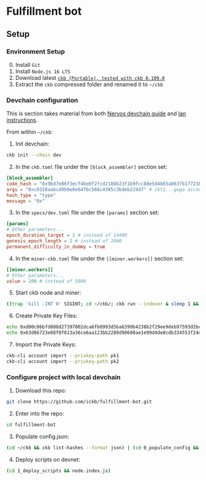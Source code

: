 # Fulfillment bot

## Setup

### Environment Setup

0. Install `Git`
1. Install `Node.js 16 LTS`
2. Download latest [`ckb (Portable), tested with ckb 0.109.0`](https://github.com/nervosnetwork/ckb/releases/latest)
3. Extract the `ckb` compressed folder and renamed it to `~/ckb`

### Devchain configuration

This is section takes material from both [Nervos devchain guide](https://docs.nervos.org/docs/basics/guides/devchain/) and [Ian instructions](https://talk.nervos.org/t/is-there-any-way-to-speed-up-the-blockchain-in-a-way-that-180-epochs-happen-in-a-reasonable-time-frame-in-the-local-devchain/7163).

From within `~/ckb`:

1. Init devchain:

```bash
ckb init --chain dev
```

2. In the `ckb.toml` file under the `[block_assembler]` section set:

```toml
[block_assembler]
code_hash = "0x9bd7e06f3ecf4be0f2fcd2188b23f1b9fcc88e5d4b65a8637b17723bbda3cce8"
args = "0xc8328aabcd9b9e8e64fbc566c4385c3bdeb219d7" # ckt1...gwga account
hash_type = "type"
message = "0x"
```

3. In the `specs/dev.toml` file under the `[params]` section set:

``` toml
[params]
# Other parameters...
epoch_duration_target = 2 # instead of 14400
genesis_epoch_length = 2 # instead of 1000
permanent_difficulty_in_dummy = true
```

4. In the `miner-ckb.toml` file under the `[[miner.workers]]` section set:

``` toml
[[miner.workers]]
# Other parameters...
value = 200 # instead of 5000
```

5. Start ckb node and miner:

```bash
((trap 'kill -INT 0' SIGINT; cd ~/ckb/; ckb run --indexer & sleep 1 && ckb miner))
```

6. Create Private Key Files:

``` bash
echo 0xd00c06bfd800d27397002dca6fb0993d5ba6399b4238b2f29ee9deb97593d2bc > pk1
echo 0x63d86723e08f0f813a36ce6aa123bb2289d90680ae1e99d4de8cdb334553f24d > pk2
```

7. Import the Private Keys:

``` bash
ckb-cli account import --privkey-path pk1
ckb-cli account import --privkey-path pk2
```

### Configure project with local devchain

1. Download this repo:  

```bash
git clone https://github.com/ickb/fulfillment-bot.git
```

2. Enter into the repo:

```bash
cd fulfillment-bot
```

3. Populate config.json:

```bash
(cd ~/ckb && ckb list-hashes --format json) | (cd 0_populate_config && node.index.js)
```

4. Deploy scripts on devnet:

```bash
(cd 1_deploy_scripts && node.index.js)
```
